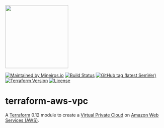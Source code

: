 <img src="https://i.imgur.com/t8IkKoZl.png" width="200"/>

[![Maintained by Mineiros.io](https://img.shields.io/badge/maintained%20by-mineiros.io-00607c.svg)](https://www.mineiros.io/ref=terraform-aws-vpc)
[![Build Status](https://mineiros.semaphoreci.com/badges/terraform-aws-vpc/branches/master.svg?style=shields)](https://mineiros.semaphoreci.com/badges/terraform-aws-vpc/branches/master.svg?style=shields)
[![GitHub tag (latest SemVer)](https://img.shields.io/github/v/tag/mineiros-io/terraform-aws-vpc.svg?label=latest&sort=semver)](https://github.com/mineiros-io/terraform-aws-vpc/releases)
[![Terraform Version](https://img.shields.io/badge/terraform-~%3E%200.12.20-brightgreen.svg)](https://github.com/hashicorp/terraform/releases)
[![License](https://img.shields.io/badge/License-Apache%202.0-brightgreen.svg)](https://opensource.org/licenses/Apache-2.0)

# terraform-aws-vpc
A [Terraform](https://www.terraform.io) 0.12 module to create a 
[Virtual Private Cloud](https://aws.amazon.com/service/vpc) on
[Amazon Web Services (AWS)](https://aws.amazon.com/).
